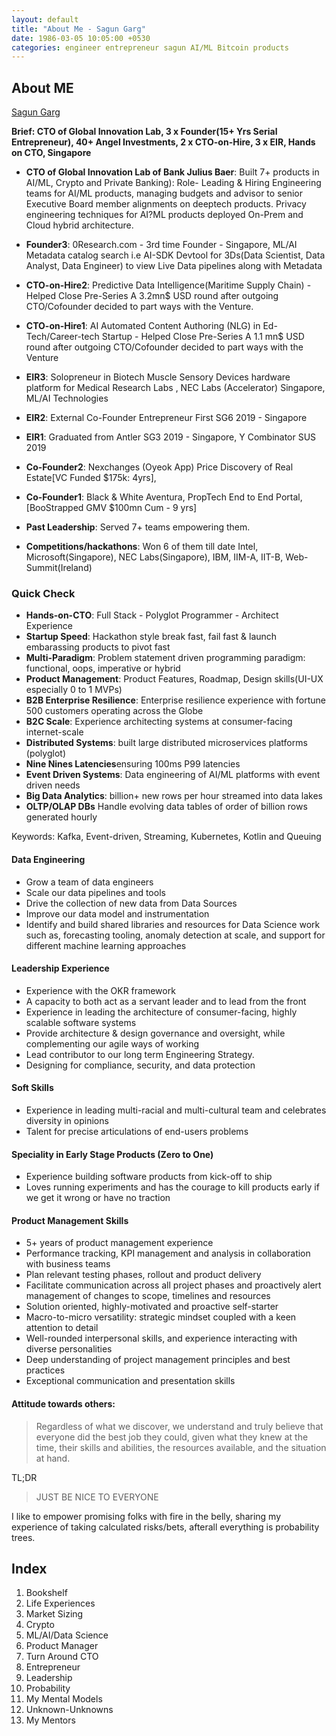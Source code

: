 ```yaml
---
layout: default
title: "About Me - Sagun Garg"
date: 1986-03-05 10:05:00 +0530
categories: engineer entrepreneur sagun AI/ML Bitcoin products
---
```


## About ME

[Sagun Garg](https://twitter.com/sagungarg)

**Brief: CTO of Global Innovation Lab, 3 x Founder(15+ Yrs Serial Entrepreneur), 40+ Angel Investments, 2 x CTO-on-Hire, 3 x EIR,  Hands on CTO, Singapore**

- **CTO of Global Innovation Lab of Bank Julius Baer**: Built 7+ products in AI/ML, Crypto and Private Banking): Role- Leading & Hiring Engineering teams for AI/ML products, managing budgets and advisor to senior Executive Board member alignments on deeptech products. Privacy engineering techniques for AI?ML products deployed On-Prem and Cloud hybrid architecture. 

- **Founder3**: 0Research.com - 3rd time Founder - Singapore, ML/AI Metadata catalog search i.e AI-SDK Devtool for 3Ds(Data Scientist, Data Analyst, Data Engineer) to view Live Data pipelines along with Metadata

- **CTO-on-Hire2**: Predictive Data Intelligence(Maritime Supply Chain) - Helped Close Pre-Series A 3.2mn$ USD round after outgoing CTO/Cofounder decided to part ways with the Venture. 

- **CTO-on-Hire1**: AI Automated Content Authoring (NLG) in Ed-Tech/Career-tech Startup - Helped Close Pre-Series A 1.1 mn$ USD round after outgoing CTO/Cofounder decided to part ways with the Venture

- **EIR3**: Solopreneur in Biotech Muscle Sensory Devices hardware platform for Medical Research Labs , NEC Labs (Accelerator) Singapore, ML/AI Technologies

- **EIR2**: External Co-Founder Entrepreneur First SG6 2019 - Singapore

- **EIR1**: Graduated from Antler SG3 2019 - Singapore, Y Combinator SUS 2019

- **Co-Founder2**: Nexchanges (Oyeok App) Price Discovery of Real Estate[VC Funded $175k: 4yrs], 

- **Co-Founder1**: Black & White Aventura, PropTech End to End Portal, [BooStrapped GMV $100mn Cum - 9 yrs]

- **Past Leadership**: Served 7+ teams empowering them. 

- **Competitions/hackathons**: Won 6 of them till date Intel, Microsoft(Singapore), NEC Labs(Singapore), IBM, IIM-A, IIT-B, Web-Summit(Ireland)

### Quick Check
- **Hands-on-CTO**: Full Stack - Polyglot Programmer - Architect Experience
- **Startup Speed**: Hackathon style break fast, fail fast & launch embarassing products to pivot fast
- **Multi-Paradigm**: Problem statement driven programming paradigm: functional, oops, imperative or hybrid
- **Product Management**: Product Features, Roadmap, Design skills(UI-UX especially 0 to 1 MVPs)
- **B2B Enterprise Resilience**: Enterprise resilience experience with fortune 500 customers operating across the Globe
- **B2C Scale**: Experience architecting systems at consumer-facing internet-scale
- **Distributed Systems**: built large distributed microservices platforms (polyglot)
- **Nine Nines Latencies**ensuring 100ms P99 latencies
- **Event Driven Systems**: Data engineering of AI/ML platforms with event driven needs
- **Big Data Analytics**: billion+ new rows per hour streamed into data lakes
- **OLTP/OLAP DBs** Handle evolving data tables of order of billion rows generated hourly

Keywords: Kafka, Event-driven, Streaming, Kubernetes, Kotlin and Queuing

#### Data Engineering
- Grow a team of data engineers
- Scale our data pipelines and tools
- Drive the collection of new data from Data Sources
- Improve our data model and instrumentation
- Identify and build shared libraries and resources for Data Science work such as, forecasting tooling, anomaly detection at scale, and support for different machine learning approaches

#### Leadership Experience
- Experience with the OKR framework
- A capacity to both act as a servant leader and to lead from the front
- Experience in leading the architecture of consumer-facing, highly scalable software systems
- Provide architecture & design governance and oversight, while complementing our agile ways of working
- Lead contributor to our long term Engineering Strategy.
- Designing for compliance, security, and data protection
  
#### Soft Skills
-  Experience in leading multi-racial and multi-cultural team and celebrates diversity in opinions
-  Talent for precise articulations of end-users problems

#### Speciality in Early Stage Products (Zero to One) 
-  Experience building software products from kick-off to ship
-  Loves running experiments and has the courage to kill products early if we get it wrong or have no traction

#### Product Management Skills
- 5+ years of product management experience
- Performance tracking, KPI management and analysis in collaboration with business teams
- Plan relevant testing phases, rollout and product delivery
- Facilitate communication across all project phases and proactively alert management of changes to scope, timelines and resources
- Solution oriented, highly-motivated and proactive self-starter 
- Macro-to-micro versatility: strategic mindset coupled with a keen attention to detail 
- Well-rounded interpersonal skills, and experience interacting with diverse personalities 
- Deep understanding of project management principles and best practices 
- Exceptional communication and presentation skills

#### Attitude towards others: 

> Regardless of what we discover, we understand and truly believe that everyone did the best job they could, given what they knew at the time, their skills and abilities, the resources available, and the situation at hand.

TL;DR 

> JUST BE NICE TO EVERYONE

I like to empower promising folks with fire in the belly, sharing my experience of taking calculated risks/bets, afterall everything is probability trees. 

## Index
1. Bookshelf
2. Life Experiences
3. Market Sizing
4. Crypto
5. ML/AI/Data Science
6. Product Manager
7. Turn Around CTO
8. Entrepreneur
9. Leadership
10. Probability
11. My Mental Models
12. Unknown-Unknowns
13. My Mentors

<!-- ## My Mentors
## My Heroes -->